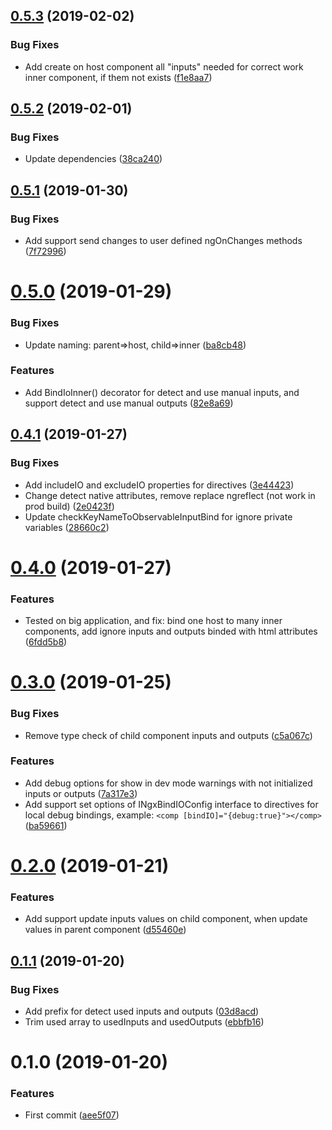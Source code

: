 ## [0.5.3](https://github.com/EndyKaufman/ngx-bind-io/compare/0.5.2...0.5.3) (2019-02-02)


### Bug Fixes

* Add create on host component all "inputs" needed for correct work inner component, if them not exists ([f1e8aa7](https://github.com/EndyKaufman/ngx-bind-io/commit/f1e8aa7))



## [0.5.2](https://github.com/EndyKaufman/ngx-bind-io/compare/0.5.1...0.5.2) (2019-02-01)


### Bug Fixes

* Update dependencies ([38ca240](https://github.com/EndyKaufman/ngx-bind-io/commit/38ca240))



## [0.5.1](https://github.com/EndyKaufman/ngx-bind-io/compare/0.5.0...0.5.1) (2019-01-30)


### Bug Fixes

* Add support send changes to user defined ngOnChanges methods ([7f72996](https://github.com/EndyKaufman/ngx-bind-io/commit/7f72996))



# [0.5.0](https://github.com/EndyKaufman/ngx-bind-io/compare/0.4.1...0.5.0) (2019-01-29)


### Bug Fixes

* Update naming: parent=>host, child=>inner ([ba8cb48](https://github.com/EndyKaufman/ngx-bind-io/commit/ba8cb48))


### Features

* Add BindIoInner() decorator for detect and use manual inputs, and support detect and use manual outputs ([82e8a69](https://github.com/EndyKaufman/ngx-bind-io/commit/82e8a69))



## [0.4.1](https://github.com/EndyKaufman/ngx-bind-io/compare/0.4.0...0.4.1) (2019-01-27)


### Bug Fixes

* Add includeIO and excludeIO properties for directives ([3e44423](https://github.com/EndyKaufman/ngx-bind-io/commit/3e44423))
* Change detect native attributes, remove replace ngreflect (not work in prod build) ([2e0423f](https://github.com/EndyKaufman/ngx-bind-io/commit/2e0423f))
* Update checkKeyNameToObservableInputBind for ignore private variables ([28660c2](https://github.com/EndyKaufman/ngx-bind-io/commit/28660c2))



# [0.4.0](https://github.com/EndyKaufman/ngx-bind-io/compare/0.3.0...0.4.0) (2019-01-27)


### Features

* Tested on big application, and fix: bind one host to many inner components, add ignore inputs and outputs binded with html attributes ([6fdd5b8](https://github.com/EndyKaufman/ngx-bind-io/commit/6fdd5b8))



# [0.3.0](https://github.com/EndyKaufman/ngx-bind-io/compare/0.2.0...0.3.0) (2019-01-25)


### Bug Fixes

* Remove type check of child component inputs and outputs ([c5a067c](https://github.com/EndyKaufman/ngx-bind-io/commit/c5a067c))


### Features

* Add debug options for show in dev mode warnings with not initialized inputs or outputs ([7a317e3](https://github.com/EndyKaufman/ngx-bind-io/commit/7a317e3))
* Add support set options of INgxBindIOConfig interface to directives for local debug bindings, example: ```<comp [bindIO]="{debug:true}"></comp>``` ([ba59661](https://github.com/EndyKaufman/ngx-bind-io/commit/ba59661))



# [0.2.0](https://github.com/EndyKaufman/ngx-bind-io/compare/0.1.1...0.2.0) (2019-01-21)


### Features

* Add support update inputs values on child component, when update values in parent component ([d55460e](https://github.com/EndyKaufman/ngx-bind-io/commit/d55460e))



## [0.1.1](https://github.com/EndyKaufman/ngx-bind-io/compare/0.1.0...0.1.1) (2019-01-20)


### Bug Fixes

* Add prefix for detect used inputs and outputs ([03d8acd](https://github.com/EndyKaufman/ngx-bind-io/commit/03d8acd))
* Trim used array to usedInputs and usedOutputs ([ebbfb16](https://github.com/EndyKaufman/ngx-bind-io/commit/ebbfb16))



# 0.1.0 (2019-01-20)


### Features

* First commit ([aee5f07](https://github.com/EndyKaufman/ngx-bind-io/commit/aee5f07))



